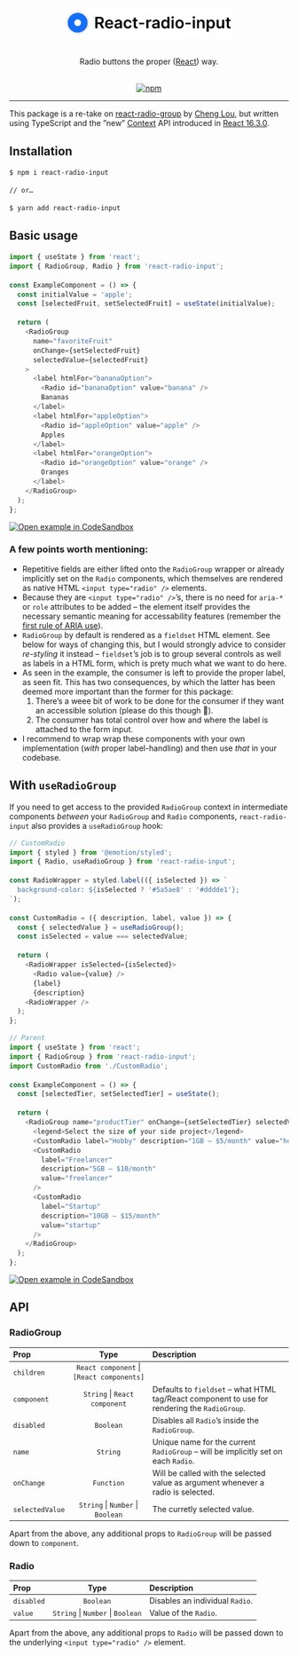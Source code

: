 <div align="center" >
  <img src="logo.png" alt="React-radio-group" title="React-radio-group" width="310px" />
  <br/>
  <br/>

  Radio buttons the proper ([React](https://reactjs.org/)) way.
  <br/>
  <br/>

[![npm](https://img.shields.io/npm/v/react-radio-input?style=for-the-badge)](https://www.npmjs.com/package/react-radio-input)

  <hr />
</div>

This package is a re-take on [react-radio-group](https://github.com/chenglou/react-radio-group) by [Cheng Lou](https://github.com/chenglou), but written using TypeScript and the ”new” [Context](https://reactjs.org/docs/context) API introduced in [React 16.3.0](https://github.com/facebook/react/blob/master/CHANGELOG.md#1630-march-29-2018).

## Installation

```
$ npm i react-radio-input

// or…

$ yarn add react-radio-input
```

## Basic usage

```js
import { useState } from 'react';
import { RadioGroup, Radio } from 'react-radio-input';

const ExampleComponent = () => {
  const initialValue = 'apple';
  const [selectedFruit, setSelectedFruit] = useState(initialValue);

  return (
    <RadioGroup
      name="favoriteFruit"
      onChange={setSelectedFruit}
      selectedValue={selectedFruit}
    >
      <label htmlFor="bananaOption">
        <Radio id="bananaOption" value="banana" />
        Bananas
      </label>
      <label htmlFor="appleOption">
        <Radio id="appleOption" value="apple" />
        Apples
      </label>
      <label htmlFor="orangeOption">
        <Radio id="orangeOption" value="orange" />
        Oranges
      </label>
    </RadioGroup>
  );
};
```

[![Open example in CodeSandbox](https://img.shields.io/badge/Open%20in%20CodeSandbox-000000.svg?style=for-the-badge&logo=codesandbox&labelColor=000000&logoWidth=20)](https://codesandbox.io/s/brave-morse-154b6)

### A few points worth mentioning:

- Repetitive fields are either lifted onto the `RadioGroup` wrapper or already implicitly set on the `Radio` components, which themselves are rendered as native HTML `<input type="radio" />` elements.
- Because they are `<input type="radio" />`’s, there is no need for `aria-*` or `role` attributes to be added – the element itself provides the necessary semantic meaning for accessability features (remember the [first rule of ARIA use](https://www.w3.org/TR/using-aria/#firstrule)).
- `RadioGroup` by default is rendered as a `fieldset` HTML element. See below for ways of changing this, but I would strongly advice to consider _re-styling_ it instead – `fieldset`’s job is to group several controls as well as labels in a HTML form, which is prety much what we want to do here.
- As seen in the example, the consumer is left to provide the proper label, as seen fit. This has two consequences, by which the latter has been deemed more important than the former for this package:
  1. There’s a weee bit of work to be done for the consumer if they want an accessible solution (please do this though 🙏).
  2. The consumer has total control over how and where the label is attached to the form input.
- I recommend to wrap wrap these components with your own implementation (_with_ proper label-handling) and then use _that_ in your codebase.

## With `useRadioGroup`

If you need to get access to the provided `RadioGroup` context in intermediate components _between_ your `RadioGroup` and `Radio` components, `react-radio-input` also provides a `useRadioGroup` hook:

```js
// CustomRadio
import { styled } from '@emotion/styled';
import { Radio, useRadioGroup } from 'react-radio-input';

const RadioWrapper = styled.label(({ isSelected }) => `
  background-color: ${isSelected ? '#5a5ae8' : '#dddde1'};
`);

const CustomRadio = ({ description, label, value }) => {
  const { selectedValue } = useRadioGroup();
  const isSelected = value === selectedValue;

  return (
    <RadioWrapper isSelected={isSelected}>
      <Radio value={value} />
      {label}
      {description}
    <RadioWrapper />
  );
};
```

```js
// Parent
import { useState } from 'react';
import { RadioGroup } from 'react-radio-input';
import CustomRadio from './CustomRadio';

const ExampleComponent = () => {
  const [selectedTier, setSelectedTier] = useState();

  return (
    <RadioGroup name="productTier" onChange={setSelectedTier} selectedValue={selectedTier}>
      <legend>Select the size of your side project</legend>
      <CustomRadio label="Hobby" description="1GB – $5/month" value="hobby" />
      <CustomRadio
        label="Freelancer"
        description="5GB – $10/month"
        value="freelancer"
      />
      <CustomRadio
        label="Startup"
        description="10GB – $15/month"
        value="startup"
      />
    </RadioGroup>
  );
};
```
[![Open example in CodeSandbox](https://img.shields.io/badge/Open%20in%20CodeSandbox-000000.svg?style=for-the-badge&logo=codesandbox&labelColor=000000&logoWidth=20)](https://codesandbox.io/s/determined-christian-99coq)


## API

### RadioGroup
| Prop            | Type                                       | Description                                                                                    |
| :-------------- | :----------------------------------------: | :--------------------------------------------------------------------------------------------- |
| `children`      | `React component` \| `[React components]`  |   |
| `component`     | `String` \| `React component`              | Defaults to `fieldset` – what HTML tag/React component to use for rendering the `RadioGroup`.  |
| `disabled`      | `Boolean`                                  | Disables all `Radio`’s inside the `RadioGroup`.                                                |
| `name`          | `String`                                   | Unique name for the current `RadioGroup` – will be implicitly set on each `Radio`.             |
| `onChange`      | `Function`                                 | Will be called with the selected value as argument whenever a radio is selected.               |
| `selectedValue` | `String` \| `Number` \| `Boolean`          | The curretly selected value.                                                                   |

Apart from the above, any additional props to `RadioGroup` will be passed down to `component`.

### Radio
| Prop         | Type                               | Description                      |
| :----------- | :--------------------------------: | :------------------------------- |
| `disabled`   | `Boolean`                          | Disables an individual `Radio`.  |
| `value`      | `String` \| `Number` \| `Boolean`  | Value of the `Radio`.            |

Apart from the above, any additional props to `Radio` will be passed down to the underlying `<input type="radio" />` element.